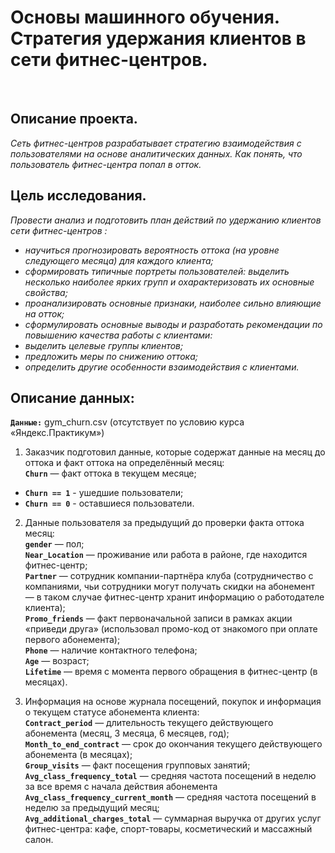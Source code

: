 # Основы машинного обучения. <br>Стратегия удержания клиентов в сети фитнес-центров.
<br>

## Описание проекта.

*Сеть фитнес-центров разрабатывает стратегию взаимодействия с пользователями на основе аналитических данных.
Как понять, что пользователь фитнес-центра попал в отток.*

## Цель исследования.

*Провести анализ и подготовить план действий по удержанию клиентов сети фитнес-центров :*
- *научиться прогнозировать вероятность оттока (на уровне следующего месяца) для каждого клиента;*
- *сформировать типичные портреты пользователей: выделить несколько наиболее ярких групп и охарактеризовать их основные свойства;*
- *проанализировать основные признаки, наиболее сильно влияющие на отток;*
- *сформулировать основные выводы и разработать рекомендации по повышению качества работы с клиентами:*
 - *выделить целевые группы клиентов;*
 - *предложить меры по снижению оттока;*
 - *определить другие особенности взаимодействия с клиентами.*

## Описание данных:
**`Данные:`** gym_churn.csv (отсутствует по условию курса «Яндекс.Практикум»)
1. Заказчик подготовил данные, которые содержат данные на месяц до оттока и факт оттока на определённый месяц:<br>
 **`Churn`** — факт оттока в текущем месяце;<br>
 - **`Churn == 1`** - ушедшие пользователи;
 - **`Churn == 0`** - оставшиеся пользователи.

2. Данные пользователя за предыдущий до проверки факта оттока месяц:<br>
 **`gender`** — пол;<br>
 **`Near_Location`** — проживание или работа в районе, где находится фитнес-центр;<br>
 **`Partner`** — сотрудник компании-партнёра клуба (сотрудничество с компаниями, чьи сотрудники могут получать скидки на абонемент — в таком случае фитнес-центр хранит информацию о работодателе клиента);<br>
 **`Promo_friends`** — факт первоначальной записи в рамках акции «приведи друга» (использовал промо-код от знакомого при оплате первого абонемента);<br>
 **`Phone`** — наличие контактного телефона;<br>
 **`Age`** — возраст;<br>
 **`Lifetime`** — время с момента первого обращения в фитнес-центр (в месяцах).

3. Информация на основе журнала посещений, покупок и информация о текущем статусе абонемента клиента:<br>
 **`Contract_period`** — длительность текущего действующего абонемента (месяц, 3 месяца, 6 месяцев, год);<br>
 **`Month_to_end_contract`** — срок до окончания текущего действующего абонемента (в месяцах);<br>
 **`Group_visits`** — факт посещения групповых занятий;<br>
 **`Avg_class_frequency_total`** — средняя частота посещений в неделю за все время с начала действия абонемента
 **`Avg_class_frequency_current_month`** — средняя частота посещений в неделю за предыдущий месяц;<br>
 **`Avg_additional_charges_total`** — суммарная выручка от других услуг фитнес-центра: кафе, спорт-товары, косметический и массажный салон.<br>

